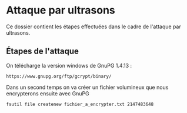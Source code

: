 # Attaque par ultrasons

Ce dossier contient les étapes effectuées dans le cadre de l'attaque par ultrasons.

## Étapes de l'attaque

On télécharge la version windows de GnuPG 1.4.13 :

	https://www.gnupg.org/ftp/gcrypt/binary/

Dans un second temps on va créer un fichier volumineux que nous encrypterons ensuite avec GnuPG

	fsutil file createnew fichier_a_encrypter.txt 2147483648
